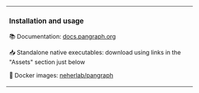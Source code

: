 <table>
<tbody>
<tr>
<td>

### Installation and usage

📚 Documentation: [docs.pangraph.org](https://docs.pangraph.org)

📥 Standalone native executables:  download using links in the "Assets" section just below 

🐋 Docker images: [neherlab/pangraph](https://hub.docker.com/r/neherlab/pangraph)

</td>
</tr>
</tbody>
</table>
